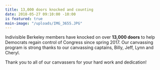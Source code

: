 ```yaml
---
title: 13,000 doors knocked and counting
date: 2018-05-27 09:10:00 -10:00
is featured: true
main-image: "/uploads/IMG_3655.JPG"
---
```


Indivisible Berkeley members have knocked on over **13,000 doors** to help Democrats regain control of Congress since spring 2017. Our canvassing program is strong thanks to our canvassing captains, Billy, Jeff, Lynn and Cheryl.

Thank you to all of our canvassers for your hard work and dedication!